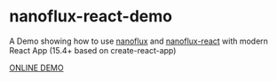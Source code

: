# nanoflux-react-demo
A Demo showing how to use [nanoflux](https://github.com/ohager/nanoflux) and [nanoflux-react](https://github.com/ohager/nanoflux-react) with modern React App (15.4+ based on create-react-app)

[ONLINE DEMO](https://ohager.github.io/nanoflux-react-demo/)

